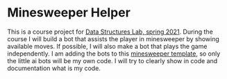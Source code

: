 # Minesweeper Helper

This is a course project for [Data Structures Lab, spring 2021](https://tiralabra.github.io/2021_p3/en/). During the course I will build a bot that assists the player in minesweeper by showing available moves. If possible, I will also make a bot that plays the game independently. I am adding the bots to this [minesweeper template](https://github.com/TiraLabra/minesweeper), so only the little ai bots will be my own code. I will try to clearly show in code and documentation what is my code.
